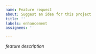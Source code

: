 ```yaml
---
name: Feature request
about: Suggest an idea for this project
title: ''
labels: enhancement
assignees: ''

---
```


*feature description*
